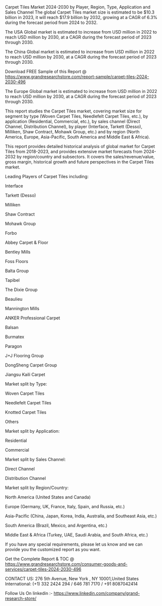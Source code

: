 Carpet Tiles Market 2024-2030 by Player, Region, Type, Application and Sales Channel
The global Carpet Tiles market size is estimated to be $10.3 billion in 2023, it will reach $17.9 billion by 2032, growing at a CAGR of 6.3% during the forecast period from 2024 to 2032.

The USA Global market is estimated to increase from USD million in 2022 to reach USD million by 2030, at a CAGR during the forecast period of 2023 through 2030.

The China Global market is estimated to increase from USD million in 2022 to reach USD million by 2030, at a CAGR during the forecast period of 2023 through 2030.

Download FREE Sample of this Report @ https://www.grandresearchstore.com/report-sample/carpet-tiles-2024-2030-496

The Europe Global market is estimated to increase from USD million in 2022 to reach USD million by 2030, at a CAGR during the forecast period of 2023 through 2030.

This report studies the Carpet Tiles market, covering market size for segment by type (Woven Carpet Tiles, Needlefelt Carpet Tiles, etc.), by application (Residential, Commercial, etc.), by sales channel (Direct Channel, Distribution Channel), by player (Interface, Tarkett (Desso), Milliken, Shaw Contract, Mohawk Group, etc.) and by region (North America, Europe, Asia-Pacific, South America and Middle East & Africa).

This report provides detailed historical analysis of global market for Carpet Tiles from 2018-2023, and provides extensive market forecasts from 2024-2032 by region/country and subsectors. It covers the sales/revenue/value, gross margin, historical growth and future perspectives in the Carpet Tiles market.

Leading Players of Carpet Tiles including:

Interface

Tarkett (Desso)

Milliken

Shaw Contract

Mohawk Group

Forbo

Abbey Carpet & Floor

Bentley Mills

Foss Floors

Balta Group

Tapibel

The Dixie Group

Beaulieu

Mannington Mills

ANKER Professional Carpet

Balsan

Burmatex

Paragon

J+J Flooring Group

DongSheng Carpet Group

Jiangsu Kaili Carpet

Market split by Type:

Woven Carpet Tiles

Needlefelt Carpet Tiles

Knotted Carpet Tiles

Others

Market split by Application:

Residential

Commercial

Market split by Sales Channel:

Direct Channel

Distribution Channel

Market split by Region/Country:

North America (United States and Canada)

Europe (Germany, UK, France, Italy, Spain, and Russia, etc.)

Asia-Pacific (China, Japan, Korea, India, Australia, and Southeast Asia, etc.)

South America (Brazil, Mexico, and Argentina, etc.)

Middle East & Africa (Turkey, UAE, Saudi Arabia, and South Africa, etc.)

If you have any special requirements, please let us know and we can provide you the customized report as you want.

Get the Complete Report & TOC @ https://www.grandresearchstore.com/consumer-goods-and-services/carpet-tiles-2024-2030-496

CONTACT US:
276 5th Avenue, New York , NY 10001,United States
International: (+1) 332 2424 294 / 646 781 7170 / +91 8087042414

Follow Us On linkedin :- https://www.linkedin.com/company/grand-research-store/
